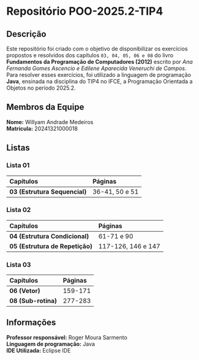 # Repositório POO-2025.2-TIP4

## Descrição
Este repositório foi criado com o objetivo de disponibilizar os exercícios propostos e resolvidos dos capítulos `03, 04, 05, 06 e 08` do livro **Fundamentos da Programação de Computadores (2012)** escrito por *Ana Fernanda Gomes Ascencio e Edilene Aparecida Veneruchi de Campos*. Para resolver esses exercícios, foi utilizado a linguagem de programação **Java**, ensinada na disciplina do TIP4 no IFCE, a Programação Orientada a Objetos no período 2025.2.

## Membros da Equipe
**Nome:** Willyam Andrade Medeiros\
**Matrícula:** 20241321000018

## Listas

### Lista 01
| Capítulos | Páginas |
| :-- | :-- | 
| **03 (Estrutura Sequencial)** | 36-41, 50 e 51 |

### Lista 02
| Capítulos | Páginas |
| :-- | :-- | 
| **04 (Estrutura Condicional)** | 61-71 e 90 |
| **05 (Estrutura de Repetição)** | 117-126, 146 e 147 |

### Lista 03
| Capítulos | Páginas |
| :-- | :-- | 
| **06 (Vetor)** | 159-171 |
| **08 (Sub-rotina)** | 277-283 |

## Informações
**Professor responsável:** Roger Moura Sarmento\
**Linguagem de programação:** Java\
**IDE Utilizada:** Eclipse IDE
